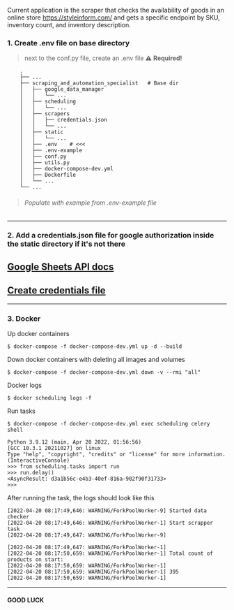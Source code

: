 Current application is the scraper that checks the availability of goods in an online store https://styleinform.com/ and gets a specific endpoint by SKU, inventory count, and inventory description.

### 1. Create .env file on base directory
>  next to the conf.py file, create an .env file
> :warning: **Required!**
```text
    .
    ├── ...
    ├── scraping_and_automation_specialist   # Base dir
    │   ├── google_data_manager        
    │   │   └── ...      
    │   ├── scheduling
    │   │   └── ...
    │   ├── scrapers
    │   │   ├── credentials.json
    │   │   └── ...
    │   ├── static
    │   │   └── ...
    │   ├── .env    # <<<     
    │   ├── .env-example          
    │   ├── conf.py
    │   ├── utils.py
    │   ├── docker-compose-dev.yml
    │   ├── Dockerfile
    │   └── ...
    └── ...
```
>###### Populate with example from .env-example file
---
### 2. Add a credentials.json file for google authorization inside the static directory if it's not there
[Google Sheets API docs](https://developers.google.com/sheets/api/reference/rest)
--
[Create credentials file](https://developers.google.com/workspace/guides/create-credentials)
--
---
### 3. Docker
Up docker containers
```commandline
$ docker-compose -f docker-compose-dev.yml up -d --build
```
Down docker containers with deleting all images and volumes
```commandline
$ docker-compose -f docker-compose-dev.yml down -v --rmi "all"
```
Docker logs
```commandline
$ docker scheduling logs -f
```
Run tasks
```commandline
$ docker-compose -f docker-compose-dev.yml exec scheduling celery shell
```
```shell
Python 3.9.12 (main, Apr 20 2022, 01:56:56) 
[GCC 10.3.1 20211027] on linux
Type "help", "copyright", "credits" or "license" for more information.
(InteractiveConsole)
>>> from scheduling.tasks import run
>>> run.delay()
<AsyncResult: d3a1b56c-e4b3-40ef-816a-902f90f31733>
>>>
```
After running the task, the logs should look like this 
```text
[2022-04-20 08:17:49,646: WARNING/ForkPoolWorker-9] Started data checker
[2022-04-20 08:17:49,646: WARNING/ForkPoolWorker-1] Start scrapper task
[2022-04-20 08:17:49,647: WARNING/ForkPoolWorker-9] 

[2022-04-20 08:17:49,647: WARNING/ForkPoolWorker-1]  
[2022-04-20 08:17:50,659: WARNING/ForkPoolWorker-1] Total count of products on start: 
[2022-04-20 08:17:50,659: WARNING/ForkPoolWorker-1]  
[2022-04-20 08:17:50,659: WARNING/ForkPoolWorker-1] 395
[2022-04-20 08:17:50,659: WARNING/ForkPoolWorker-1]  
```
---
#### GOOD LUCK

